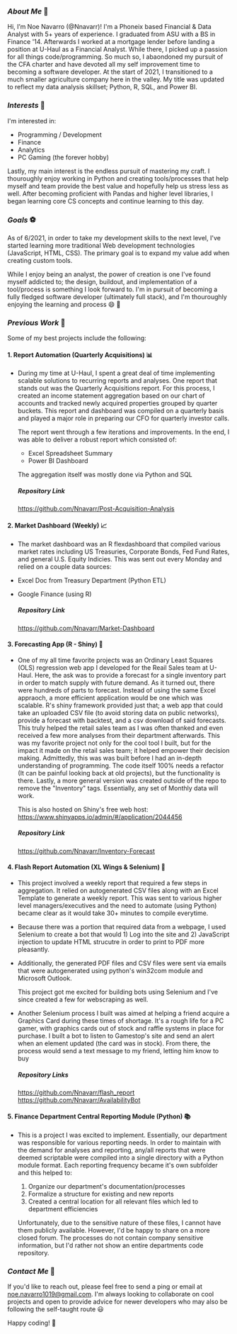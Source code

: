 ### *About Me* 👋
Hi, I’m Noe Navarro (@Nnavarr)! I'm a Phoneix based Financial & Data Analyst with 5+ years of experience. I graduated from ASU with a BS in Finance '14. Afterwards I worked at a mortgage lender before landing a position at U-Haul as a Financial Analyst. While there, I picked up a passion for all things code/programming. So much so, I abaondoned my pursuit of the CFA charter and have devoted all my self improvement time to becoming a software developer. 
At the start of 2021, I transitioned to a much smaller agriculture company here in the valley. My title was updated to reflect my data analysis skillset; Python, R, SQL, and Power BI.


### *Interests* 👀 
I'm interested in:
- Programming / Development
- Finance
- Analytics
- PC Gaming (the forever hobby)

Lastly, my main interest is the endless pursuit of mastering my craft. I thouroughly enjoy working in Python and creating tools/processes that help myself and team provide the best value and hopefully help us stress less as well. After becoming proficient with Pandas and higher level libraries, I began learning core CS concepts and continue learning to this day.

### *Goals* :soccer:
As of 6/2021, in order to take my development skills to the next level, I've started learning more traditional Web development technologies (JavaScript, HTML, CSS). The primary goal is to expand my value add when creating custom tools.

While I enjoy being an analyst, the power of creation is one I've found myself addicted to; the design, buildout, and implementation of a tool/process is something I look forward to.
I'm in pursuit of becoming a fully fledged software developer (ultimately full stack), and I'm thouroughly enjoying the learning and process :smile: :closed_book:

### *Previous Work* :robot:

Some of my best projects include the following: 

#### 1. Report Automation (Quarterly Acquisitions) :bar_chart:
- During my time at U-Haul, I spent a great deal of time implementing scalable solutions to recurring reports and analyses. One report that stands out was the Quarterly Acquisitions report. For this process, I created an income statement aggregation based on our chart of accounts and tracked newly acquired properties grouped by quarter buckets. This report and dashboard was compiled on a quarterly basis and played a major role in preparing our CFO for quarterly investor calls.

  The report went through a few iterations and improvements. In the end, I was able to deliver a robust report which consisted of: 
  - Excel Spreadsheet Summary
  - Power BI Dashboard  
  
  The aggregation itself was mostly done via Python and SQL
  
  ##### Repository Link
    https://github.com/Nnavarr/Post-Acquisition-Analysis


#### 2. Market Dashboard (Weekly) :chart_with_upwards_trend:
 - The market dashboard was an R flexdashboard that compiled various market rates including US Treasuries, Corporate Bonds, Fed Fund Rates, and general U.S. Equity Indicies. This was sent out every Monday and relied on a couple data sources: 
  - Excel Doc from Treasury Department (Python ETL)
  - Google Finance (using R)

    ##### Repository Link
      https://github.com/Nnavarr/Market-Dashboard

#### 3. Forecasting App (R - Shiny) :crystal_ball:
  - One of my all time favorite projects was an Ordinary Least Squares (OLS) regression web app I developed for the Reail Sales team at U-Haul. Here, the ask was to provide a forecast for a single inventory part in order to match supply with future demand. As it turned out, there were hundreds of parts to forecast. Instead of using the same Excel appraoch, a more efficient application would be one which was scalable. R's shiny framework provided just that; a web app that could take an uploaded CSV file (to avoid storing data on public networks), provide a forecast with backtest, and a csv download of said forecasts.
    This truly helped the retail sales team as I was often thanked and even received a few more analyses from their department afterwards. This was my favorite project not only for the cool tool I built, but for the impact it made on the retail sales team; it helped empower their decision making.
    Admittedly, this was was built before I had an in-depth understanding of programming. The code itself 100% needs a refactor (It can be painful looking back at old projects), but the functionality is there. Lastly, a more general version was created outside of the repo to remove the "Inventory" tags. Essentially, any set of Monthly data will work.
    
    This is also hosted on Shiny's free web host: 
        https://www.shinyapps.io/admin/#/application/2044456
      
    ##### Repository Link
      https://github.com/Nnavarr/Inventory-Forecast

#### 4. Flash Report Automation (XL Wings & Selenium) :e-mail:
  - This project involved a weekly report that required a few steps in aggregation. It relied on autogenerated CSV files along with an Excel Template to generate a weekly report. This was sent to various higher level managers/executives and the need to automate (using Python) became clear as it would take 30+ minutes to compile everytime. 
  - Because there was a portion that required data from a webpage, I used Selenium to create a bot that would 1) Log into the site and 2) JavaScript injection to update HTML strucutre in order to print to PDF more pleasantly. 
  - Additionally, the generated PDF files and CSV files were sent via emails that were autogenerated using python's win32com module and Microsoft Outlook.

    This project got me excited for building bots using Selenium and I've since created a few for webscraping as well. 
  - Another Selenium process I built was aimed at helping a friend acquire a Graphics Card during these times of shortage. It's a rough life for a PC gamer, with graphics cards out of stock and raffle systems in place for purchase. I built a bot to listen to Gamestop's site and send an alert when an element updated (the card was in stock). 
    From there, the process would send a text message to my friend, letting him know to buy

    ##### Repository Links
      https://github.com/Nnavarr/flash_report
      https://github.com/Nnavarr/AvailabilityBot

#### 5. Finance Department Central Reporting Module (Python) :books:
  - This is a project I was excited to implement. Essentially, our department was responsible for various reporting needs. In order to maintain with the demand for analyses and reporting, any/all reports that were deemed scriptable were compiled into a single directory with a Python module format. Each reporting frequency became it's own subfolder and this helped to: 
    1. Organize our department's documentation/processes
    2. Formalize a structure for existing and new reports
    3. Created a central location for all relevant files which led to department efficiencies
    
    Unfortunately, due to the sensitive nature of these files, I cannot have them publicly available. However, I'd be happy to share on a more closed forum. The processes do not contain company sensitive information, but I'd rather not show an entire departments code repository.


### *Contact Me* :email:
If you'd like to reach out, please feel free to send a ping or email at noe.navarro1019@gmail.com. I'm always looking to collaborate on cool projects and open to provide advice for newer developers who may also be following the self-taught route :smiley:

Happy coding! :tada:
<!---
Nnavarr/Nnavarr is a ✨ special ✨ repository because its `README.md` (this file) appears on your GitHub profile.
You can click the Preview link to take a look at your changes.
--->
